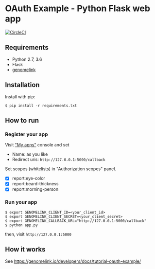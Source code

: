 # OAuth Example - Python Flask web app

[![CircleCI](https://circleci.com/gh/AWAKENS-dev/api-oauth-example-flask.svg?style=svg)](https://circleci.com/gh/AWAKENS-dev/api-oauth-example-flask)

## Requirements

- Python 2.7, 3.6
- Flask
- [genomelink](https://pypi.python.org/pypi/genomelink)

## Installation

Install with pip:

```
$ pip install -r requirements.txt
```

## How to run

### Register your app

Visit ["My apps"](https://genomelink.io/developers/apps/) console and set

- Name: as you like
- Redirect uris: `http://127.0.0.1:5000/callback`

Set scopes (whitelists) in "Authorization scopes" panel.

- [x] report:eye-color
- [x] report:beard-thickness
- [x] report:morning-person

### Run your app

```
$ export GENOMELINK_CLIENT_ID=<your_client_id>
$ export GENOMELINK_CLIENT_SECRET=<your_client_secret>
$ export GENOMELINK_CALLBACK_URL="http://127.0.0.1:5000/callback"
$ python app.py
```

then, visit `http://127.0.0.1:5000`

## How it works

See https://genomelink.io/developers/docs/tutorial-oauth-example/

